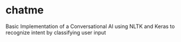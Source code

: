 # chatme
Basic Implementation of a Conversational AI using NLTK and Keras to recognize intent by classifying user input 
